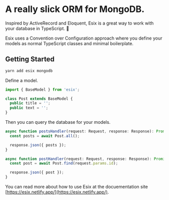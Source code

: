 # A really slick ORM for MongoDB.

Inspired by ActiveRecord and Eloquent, Esix is a great way to work with your database in TypeScript. 🥧

Esix uses a Convention over Configuration approach where you define your models as normal TypeScript classes and minimal boilerplate.

## Getting Started

```sh
yarn add esix mongodb
```

Define a model.

```ts
import { BaseModel } from 'esix';

class Post extends BaseModel {
  public title = '';
  public text = '';
}
```

Then you can query the database for your models.

```ts
async function postsHandler(request: Request, response: Response): Promise<void> {
  const posts = await Post.all();

  response.json({ posts });
}

async function postHandler(request: Request, response: Response): Promise<void> {
  const post = await Post.find(request.params.id);

  response.json({ post });
}
```

You can read more about how to use Esix at the docuementation site [https://esix.netlify.app/](https://esix.netlify.app/).
